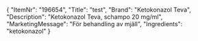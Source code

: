 {
  "ItemNr": "196654",
  "Title": "test",
  "Brand": "Ketokonazol Teva",
  "Description": "Ketokonazol Teva, schampo 20 mg/ml",
  "MarketingMessage": "För behandling av mjäll",
  "Ingredients": "ketokonazol"
}